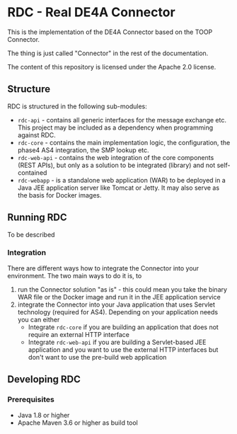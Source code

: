 # RDC - Real DE4A Connector

This is the implementation of the DE4A Connector based on the TOOP Connector.

The thing is just called "Connector" in the rest of the documentation.

The content of this repository is licensed under the Apache 2.0 license.

## Structure

RDC is structured in the following sub-modules:

* `rdc-api` - contains all generic interfaces for the message exchange etc. This project may be included as a dependency when programming against RDC.
* `rdc-core` - contains the main implementation logic, the configuration, the phase4 AS4 integration, the SMP lookup etc.
* `rdc-web-api` - contains the web integration of the core components (REST APIs), but only as a solution to be integrated (library) and not self-contained
* `rdc-webapp` - is a standalone web application (WAR) to be deployed in a Java JEE application server like Tomcat or Jetty. It may also serve as the basis for Docker images.

## Running RDC

To be described

### Integration

There are different ways how to integrate the Connector into your environment.
The two main ways to do it is, to
1. run the Connector solution "as is" - this could mean you take the binary WAR file or the Docker image and run it in the JEE application service
1. integrate the Connector into your Java application that uses Servlet technology (required for AS4). Depending on your application needs you can either 
    * Integrate `rdc-core` if you are building an application that does not require an external HTTP interface
    * Integrate `rdc-web-api` if you are building a Servlet-based JEE application and you want to use the external HTTP interfaces but don't want to use the pre-build web application

## Developing RDC

### Prerequisites

* Java 1.8 or higher
* Apache Maven 3.6 or higher as build tool
